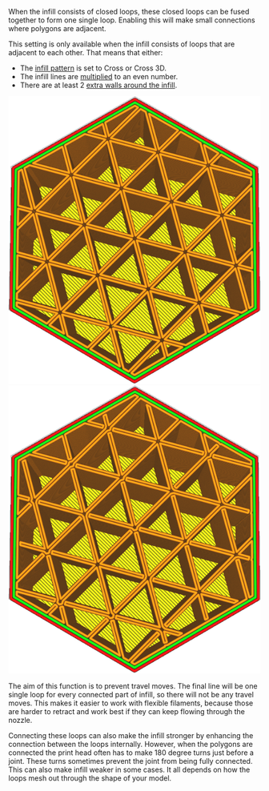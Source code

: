 When the infill consists of closed loops, these closed loops can be fused together to form one single loop. Enabling this will make small connections where polygons are adjacent.

This setting is only available when the infill consists of loops that are adjacent to each other. That means that either:
* The [infill pattern](infill_pattern) is set to Cross or Cross 3D.
* The infill lines are [multiplied](infill_multiplier) to an even number.
* There are at least 2 [extra walls around the infill](infill_wall_line_count).

![With multiplied infill lines, there are lots of loops in this infill pattern](images/connect_infill_polygons_disabled.png)
![Enabling this setting fuses the loops together](images/connect_infill_polygons_enabled.png)

The aim of this function is to prevent travel moves. The final line will be one single loop for every connected part of infill, so there will not be any travel moves. This makes it easier to work with flexible filaments, because those are harder to retract and work best if they can keep flowing through the nozzle.

Connecting these loops can also make the infill stronger by enhancing the connection between the loops internally. However, when the polygons are connected the print head often has to make 180 degree turns just before a joint. These turns sometimes prevent the joint from being fully connected. This can also make infill weaker in some cases. It all depends on how the loops mesh out through the shape of your model.